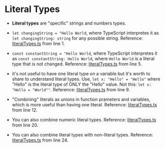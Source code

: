 <h1>Literal Types</h1>

- **Literal types** are "specific" strings and numbers types.

- `let changingString = "Hello World`, where TypeScript interpretes it as `let changingString: string` for any possible string. Reference: [literalTypes.ts](literalTypes.ts) from line 1.

- `const constantString = "Hello World`, where TypeScript interpretes it as `const constantString: Hello World`, where `Hello World` is a literal type that is not changed. Reference: [literalTypes.ts](literalTypes.ts) from line 5.

- it's not useful to have one literal type on a variable but it's worth to share to understand literal types. Use, `let x: "Hello" = "Hello"` where "Hello" is the literal type of ONLY the "Hello" value. Not this: `let x: "Hello = "World""`. Reference: [literalTypes.ts](literalTypes.ts) from line 9.

- "Combining" literals as unions in function prameters and variables, which is more useful than having one literal. Reference: [literalTypes.ts](literalTypes.ts) from line 12.

- You can also combine numeric literal types. Reference: [literalTypes.ts](literalTypes.ts) from line 20.

- You can also combine literal types with non-literal types. Reference: [literalTypes.ts](literalTypes.ts) from line 24.
